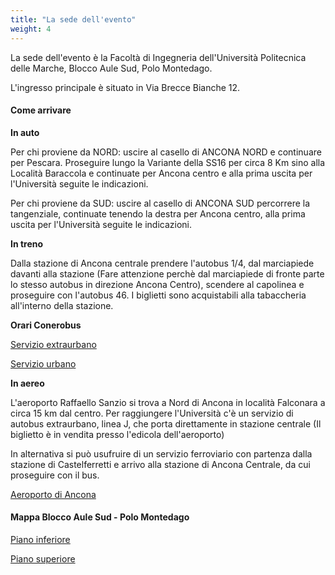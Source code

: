 ```yaml
---
title: "La sede dell'evento"
weight: 4
---
```


La sede dell'evento è la Facoltà di Ingegneria dell'Università Politecnica delle Marche, Blocco Aule Sud, Polo Montedago.

L'ingresso principale è situato in Via Brecce Bianche 12.


#### Come arrivare

**In auto**

Per chi proviene da NORD: uscire al casello di ANCONA NORD e continuare per Pescara.
Proseguire lungo la Variante della SS16 per circa 8 Km sino alla Località Baraccola
e continuate per Ancona centro e alla prima uscita per l'Università seguite le
indicazioni.

Per chi proviene da SUD: uscire al casello di ANCONA SUD percorrere la tangenziale,
continuate tenendo la destra per Ancona centro, alla prima uscita per l'Università
seguite le indicazioni.

**In treno**

Dalla stazione di Ancona centrale prendere l'autobus 1/4, dal  marciapiede davanti alla stazione (Fare attenzione perchè dal marciapiede di fronte parte lo stesso autobus in direzione Ancona Centro), scendere al capolinea e proseguire con l'autobus 46. I biglietti sono acquistabili alla tabaccheria all'interno della stazione.

**Orari Conerobus**

[Servizio extraurbano](http://www.conerobus.it/servizi-tpl/servizio-extraurbano)

[Servizio urbano](http://www.conerobus.it/servizi-tpl/servizio-urbano-ancona)


**In aereo**

L'aeroporto Raffaello Sanzio si trova a Nord di Ancona in località Falconara a circa 15 km dal centro.
Per raggiungere l'Università c'è un servizio di autobus extraurbano, linea J, che porta direttamente in stazione centrale  (Il biglietto è in vendita presso l'edicola dell'aeroporto)

In alternativa si può usufruire di un servizio ferroviario con partenza dalla stazione di Castelferretti e arrivo alla stazione di Ancona Centrale, da cui proseguire con il bus.

[Aeroporto di Ancona](http://aeroportomarche.regione.marche.it)



#### Mappa Blocco Aule Sud - Polo Montedago

[Piano inferiore](https://www.ingegneria.univpm.it/sites/www.ingegneria.univpm.it/files/ingegneria/planimetrie/2016/Aule%20Sud%20PTTT.pdf)

[Piano superiore](https://www.ingegneria.univpm.it/sites/www.ingegneria.univpm.it/files/ingegneria/planimetrie/2016/Aule%20Sud%20PS01.pdf)


